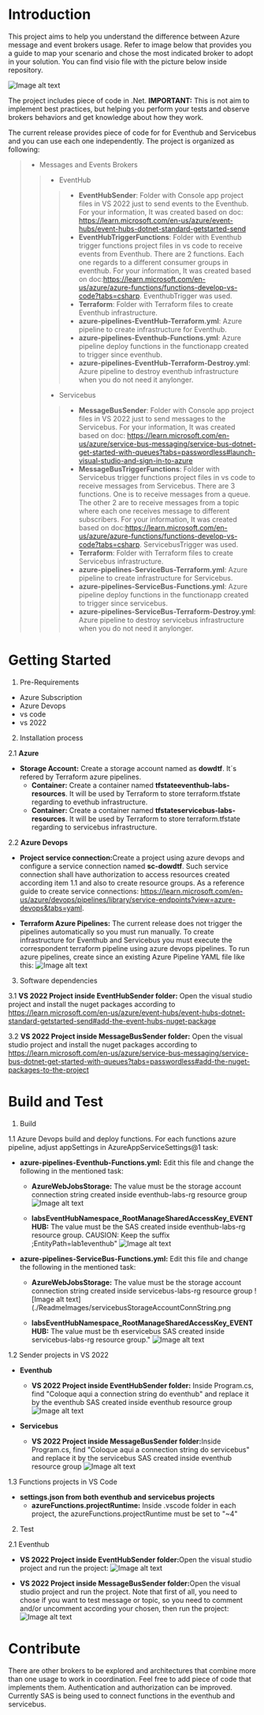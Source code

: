 # Introduction 
This project aims to help you understand the difference between Azure message and event brokers usage. 
Refer to image below that provides you a guide to map your scenario and chose the most indicated broker to adopt in your solution. You can find visio file with the picture below inside repository. 

![Image alt text](./ReadmeImages/MessagingDecisionTree.png)

The project includes piece of code in .Net.
<b>IMPORTANT:</b> This is not aim to implement best practices, but helping you perform your tests and observe brokers behaviors and get knowledge about how they work. 

The current release provides piece of code for for Eventhub and Servicebus and you can use each one independently. The project is organized as following: 

>- Messages and Events Brokers
>>- EventHub
>>>- <b>EventHubSender</b>: Folder with Console app project files in VS 2022 just to send events to the Eventhub. For your information, It was created based on doc: https://learn.microsoft.com/en-us/azure/event-hubs/event-hubs-dotnet-standard-getstarted-send
>>>- <b>EventHubTriggerFunctions</b>: Folder with Eventhub trigger functions project files in vs code to receive events from Eventhub. There are 2 functions. Each one regards to a different consumer groups in eventhub. For your information, It was created based on doc:https://learn.microsoft.com/en-us/azure/azure-functions/functions-develop-vs-code?tabs=csharp. EventhubTrigger was used.
>>>- <b>Terraform</b>: Folder with Terraform files to create Eventhub infrastructure.
>>>- <b>azure-pipelines-EventHub-Terraform.yml</b>: Azure pipeline to create infrastructure for Eventhub.
>>>- <b>azure-pipelines-Eventhub-Functions.yml</b>: Azure pipeline deploy functions in the functionapp created to trigger since eventhub.
>>>- <b>azure-pipelines-EventHub-Terraform-Destroy.yml</b>: Azure pipeline to destroy eventhub infrastructure when you do not need it anylonger. 
>>- Servicebus
>>>- <b>MessageBusSender</b>: Folder with Console app project files in VS 2022 just to send messages to the Servicebus. For your information, It was created based on doc: https://learn.microsoft.com/en-us/azure/service-bus-messaging/service-bus-dotnet-get-started-with-queues?tabs=passwordless#launch-visual-studio-and-sign-in-to-azure
>>>- <b>MessageBusTriggerFunctions</b>: Folder with Servicebus trigger functions project files in vs code to receive messages from Servicebus. There are 3 functions. One is to receive messages from a queue. The other 2 are to receive messages from a topic where each one receives message to different subscribers. For your information, It was created based on doc:https://learn.microsoft.com/en-us/azure/azure-functions/functions-develop-vs-code?tabs=csharp. ServicebusTrigger was used. 
>>>- <b>Terraform</b>: Folder with Terraform files to create Servicebus infrastructure.
>>>- <b>azure-pipelines-ServiceBus-Terraform.yml</b>: Azure pipeline to create infrastructure for Servicebus.
>>>- <b>azure-pipelines-ServiceBus-Functions.yml</b>: Azure pipeline deploy functions in the functionapp created to trigger since servicebus.
>>>- <b>azure-pipelines-ServiceBus-Terraform-Destroy.yml</b>: Azure pipeline to destroy servicebus infrastructure when you do not need it anylonger. 


# Getting Started
1. Pre-Requirements
- Azure Subscription
- Azure Devops
- vs code
- vs 2022

2.	Installation process

2.1 <b>Azure</b>
- <b>Storage Account:</b> Create a storage account named as <b>dowdtf</b>. It´s refered by Terraform azure pipelines.
     - <b>Container:</b> Create a container named <b>tfstateeventhub-labs-resources</b>. It will be used by Terraform to store terraform.tfstate regarding to evethub infrastructure.
     - <b>Container:</b> Create a container named <b>tfstateservicebus-labs-resources</b>. It will be used by Terraform to store terraform.tfstate regarding to servicebus infrastructure.

2.2 <b>Azure Devops</b>
- <b>Project service connection:</b>Create a project using azure devops and configure a service connection named <b>sc-dowdtf</b>. Such service connection shall have authorization to access resources created according item 1.1 and also to create resource groups. As a reference guide to create service connections: https://learn.microsoft.com/en-us/azure/devops/pipelines/library/service-endpoints?view=azure-devops&tabs=yaml.

- <b>Terraform Azure Pipelines:</b> The current release does not trigger the pipelines automatically so you must run manually. To create infrastructure for Eventhub and Servicebus you must execute the correspondent terraform pipeline using azure devops pipelines. To run azure pipelines, create since an existing Azure Pipeline YAML file like this: 
    ![Image alt text](./ReadmeImages/RunAzurePipelines.png)


3.	Software dependencies

3.1 <b>VS 2022 Project inside EventHubSender folder:</b> Open the visual studio project and install the nuget packages according to https://learn.microsoft.com/en-us/azure/event-hubs/event-hubs-dotnet-standard-getstarted-send#add-the-event-hubs-nuget-package

3.2 <b>VS 2022 Project inside MessageBusSender folder:</b> Open the visual studio project and install the nuget packages according to https://learn.microsoft.com/en-us/azure/service-bus-messaging/service-bus-dotnet-get-started-with-queues?tabs=passwordless#add-the-nuget-packages-to-the-project

# Build and Test
1.	Build

1.1 Azure Devops build and deploy functions. For each functions azure pipeline, adjust appSettings in AzureAppServiceSettings@1 task:

- <b>azure-pipelines-Eventhub-Functions.yml:</b> Edit this file and change the following in the mentioned task:
     - <b>AzureWebJobsStorage:</b> The value must be the storage account connection string created inside eventhub-labs-rg resource group
         ![Image alt text](./ReadmeImages/eventhubStorageAccountConnString.png)         

     - <b>labsEventHubNamespace_RootManageSharedAccessKey_EVENTHUB:</b> The value must be the SAS created inside eventhub-labs-rg resource group. CAUSION: Keep the suffix ;EntityPath=lab1eventhub"
         ![Image alt text](./ReadmeImages/eventhubSAS.png)         

- <b>azure-pipelines-ServiceBus-Functions.yml:</b> Edit this file and change the following in the mentioned task:
     - <b>AzureWebJobsStorage:</b> The value must be the storage account connection string created inside servicebus-labs-rg resource group
         ![Image alt text](./ReadmeImages/servicebusStorageAccountConnString.png         

     - <b>labsEventHubNamespace_RootManageSharedAccessKey_EVENTHUB:</b> The value must be th eservicebus SAS created inside servicebus-labs-rg resource group."
         ![Image alt text](./ReadmeImages/servicebusSAS.png)         


1.2	Sender projects in VS 2022

- <b>Eventhub</b>
     - <b>VS 2022 Project inside EventHubSender folder:</b> Inside Program.cs, find "Coloque aqui a connection string do eventhub" and replace it by the eventhub SAS created inside eventhub resource group
         ![Image alt text](./ReadmeImages/eventhubSAS.png)         

- <b>Servicebus</b>
     - <b>VS 2022 Project inside MessageBusSender folder:</b>Inside Program.cs, find "Coloque aqui a connection string do servicebus" and replace it by the servicebus SAS created inside eventhub resource group
         ![Image alt text](./ReadmeImages/servicebusSAS.png)         


1.3	Functions projects in VS Code

- <b>settings.json from both eventhub and servicebus projects</b>
     - <b>azureFunctions.projectRuntime:</b> Inside .vscode folder in each project, the azureFunctions.projectRuntime must be set to "~4"


2.	Test

2.1 Eventhub

- <b>VS 2022 Project inside EventHubSender folder:</b>Open the visual studio project and run the project: 
     ![Image alt text](./ReadmeImages/vs2022eventhubSender.png)                    


- <b>VS 2022 Project inside MessageBusSender folder:</b>Open the visual studio project and run the project. Note that first of all, you need to chose if you want to test message or topic, so you need to comment and/or uncomment according your chosen, then run the project: 
     ![Image alt text](./ReadmeImages/vs2022servicebusSender.png)                    


# Contribute
There are other brokers to be explored and architectures that combine more than one usage to work in coordination. Feel free to add piece of code that implements them. 
Authentication and authorization can be improved. Currently SAS is being used to connect functions in the eventhub and servicebus. 
